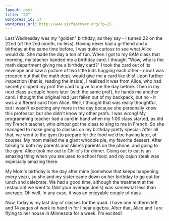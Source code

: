 ```yaml
--- 
layout: post
title: "22"
wordpress_id: 17
wordpress_url: http://www.sixfeetover.org/?p=15
---
```

Last Wednesday was my "golden" birthday, as they say - I turned 22 on the 22nd (of the 2nd month, no less).  Having never had a girlfiend and a birthday at the same time before, I was quite curious to see what Alice would do.  She made the day a ton of fun.  When I got to my 8AM class that morning, my teacher handed me a birthday card.  I thought "Wow, why is the math department giving me a birthday card?"  I took the card out of its envelope and saw a picture of two little kids hugging each other - now I was creeped out that the math dept. would give me a card like this!  Upon further inspection (that is, reading the inside), I realized it was from Alice, who had secretly slipped my prof the card to give to me the day before.  Then in my next class a couple hours later (with the same prof), he hands me another card.  I thought the original had just fallen out of my backpack, but no - it was a different card from Alice.  Well, I thought that was really thoughtful, but I wasn't expecting any more in the day because she personally knew this professor, but she didn't know my other profs.  I was wrong!  My programming teacher had a card in hand when my 1:00 class started, as did my French teacher, who <em>almost</em> got the class to sing to me in French.  So she managed to make going to classes on my birthday pretty special.
After all that, we went to the gym (to prepare for the food we'd be having later, of course).  My mom mailed me a giant whoopie pie, my favorite dessert.  After talking to both my parents and Alice's parents on the phone, and going to the gym, Alice took me out to Chilie's for dinner. Going out to eat is an amazing thing when you are used to school food, and my cajun steak was especially amazing there.

My Mom's birthday is the day after mine (somehow that keeps happening every year), so she and my sister came down on her birthday to go out for lunch and celebrate. We had a good time, although the treatment at the restaurant we went to (Not your average Joe's) was somewhat less than average. Oh well. In any case, it was an enjoyable couple of days.

Now, today is my last day of classes for the quad. I have one midterm left and 14 pages of work to hand in for linear algebra. After that, Alice and I are flying to her house in Minnesota for a week. I'm excited!
